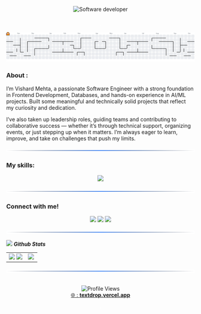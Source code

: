 <!-- # Welcome to Vishard Mehta's GitHub! -->

<p align="center"> 
  <img 
    src="https://readme-typing-svg.herokuapp.com?font=Orbitron&weight=700&size=33&pause=700&color=4DC3FF&center=true&width=550&lines=Welcome+To+Vishard's+Profile;Computer+Engineer;🍪" 
    alt="Software developer"
    style="padding: 8px 0; max-height: 150px;" 
  />
</p>

<!-- Animated SVG divider (placed in repo root) -->
<p align="center">
  <img src="https://raw.githubusercontent.com/VishardMehta/VishardMehta/main/animated-divider.svg" alt="animated divider"/>
</p>
<picture>
  <source media="(prefers-color-scheme: dark)" srcset="https://raw.githubusercontent.com/vishardmehta/vishardmehta/output/pacman-contribution-graph-dark.svg">
  <source media="(prefers-color-scheme: light)" srcset="https://raw.githubusercontent.com/vishardmehta/vishardmehta/output/pacman-contribution-graph.svg">
  <img alt="pacman contribution graph" src="https://raw.githubusercontent.com/vishardmehta/vishardmehta/output/pacman-contribution-graph.svg">
</picture>




### About :

I’m Vishard Mehta, a passionate Software Engineer with a strong foundation in Frontend Development, Databases, and hands-on experience in AI/ML projects. Built some meaningful and technically solid projects that reflect my curiosity and dedication.

I’ve also taken up leadership roles, guiding teams and contributing to collaborative success — whether it’s through technical support, organizing events, or just stepping up when it matters. I’m always eager to learn, improve, and take on challenges that push my limits.

<p align="center">
  <img src="https://raw.githubusercontent.com/VishardMehta/VishardMehta/main/partition-divider.svg" alt="section divider" style="width: 100%; height: 8px;" />
</p>

### My skills:

<p align="center">
  <a href="https://skillicons.dev">
    <img src="https://skillicons.dev/icons?i=arduino,c,cpp,bash,html,css,js,react,postgres,postman,figma,ps,ai,git,github,matlab,npm,opencv,pycharm,py,r,sklearn,tensorflow" />
  </a>
</p>
<p align="center">
  <img src="https://raw.githubusercontent.com/VishardMehta/VishardMehta/main/partition-divider.svg" alt="section divider" style="width: 100%; height: 8px;" />
</p>

### Connect with me!

<div align="center">
  <a href="mailto:vishard2005@gmail.com"><img src="https://img.shields.io/badge/Gmail-D14836?style=for-the-badge&logo=gmail&logoColor=white&color=black" /></a>
  <a href="https://www.linkedin.com/in/vishard-mehta-367011290/"><img src="https://img.shields.io/badge/LinkedIn-%2312100E.svg?&style=for-the-badge&logo=linkedin&logoColor=white&color=black" /></a>
  <a href="https://www.instagram.com/vishard_mehta/"><img src="https://img.shields.io/badge/Instagram-%2312100E.svg?&style=for-the-badge&logo=instagram&logoColor=white&color=black" /></a>
</div>

<p align="center">
  <img src="https://raw.githubusercontent.com/VishardMehta/VishardMehta/main/partition-divider.svg" alt="section divider" style="width: 100%; height: 8px;" />
</p>

<!-- Github Stats -->
<img src="https://media.giphy.com/media/iY8CRBdQXODJSCERIr/giphy.gif" width="35">&nbsp;***Github Stats***
<p align="center">
  <table>
    <tr>
      <td align="center">
        <img src="https://github-readme-stats.vercel.app/api?username=VishardMehta&theme=nightowl&show_icons=true&count_private=true" />
        <img src="https://github-readme-streak-stats.herokuapp.com/?user=VishardMehta&theme=nightowl" />
      </td>
      <td width="40%" align="center">
        <img src="https://github-readme-stats.anuraghazra1.vercel.app/api/top-langs/?username=VishardMehta&theme=nightowl&hide_border=false&langs_count=10" />
      </td>
    </tr>
  </table>
</p>

<p align="center">
  <img src="https://raw.githubusercontent.com/VishardMehta/VishardMehta/main/partition-divider.svg" alt="section divider" style="width: 100%; height: 8px;" />
</p>

<br>

<div align="center">
  <img src="https://komarev.com/ghpvc/?username=VishardMehta&style=flat-square&color=blue" alt="Profile Views"/>
</div>

<div align="center">
  <a href="https://textdrop.vercel.app/" target="_blank">
    🌐 : <b>textdrop.vercel.app</b>
  </a>
</div>

<p align="center">
  <img src="https://raw.githubusercontent.com/VishardMehta/VishardMehta/main/animated-divider.svg" alt="animated divider"/>
</p>
